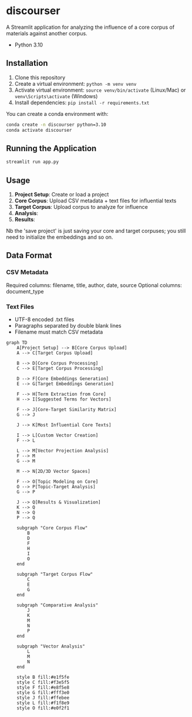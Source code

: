 # discourser

A Streamlit application for analyzing the influence of a core corpus of materials against another corpus.

- Python 3.10

## Installation

1. Clone this repository
2. Create a virtual environment: `python -m venv venv`
3. Activate virtual environment: `source venv/bin/activate` (Linux/Mac) or `venv\Scripts\activate` (Windows)
4. Install dependencies: `pip install -r requirements.txt`

You can create a conda environment with:
```bash
conda create -n discourser python=3.10
conda activate discourser
```

## Running the Application

```bash
streamlit run app.py
```

## Usage

1. **Project Setup**: Create or load a project
2. **Core Corpus**: Upload CSV metadata + text files for influential texts
3. **Target Corpus**: Upload corpus to analyze for influence
4. **Analysis**: 
5. **Results**:

Nb the 'save project' is just saving your core and target corpuses; you still need to initialize the embeddings and so on.

## Data Format

### CSV Metadata
Required columns: filename, title, author, date, source
Optional columns: document_type

### Text Files
- UTF-8 encoded .txt files
- Paragraphs separated by double blank lines
- Filename must match CSV metadata


```mermaid
graph TD
    A[Project Setup] --> B[Core Corpus Upload]
    A --> C[Target Corpus Upload]
    
    B --> D[Core Corpus Processing]
    C --> E[Target Corpus Processing]
    
    D --> F[Core Embeddings Generation]
    E --> G[Target Embeddings Generation]
    
    F --> H[Term Extraction from Core]
    H --> I[Suggested Terms for Vectors]
    
    F --> J[Core-Target Similarity Matrix]
    G --> J
    
    J --> K[Most Influential Core Texts]
    
    I --> L[Custom Vector Creation]
    F --> L
    
    L --> M[Vector Projection Analysis]
    F --> M
    G --> M
    
    M --> N[2D/3D Vector Spaces]
    
    F --> O[Topic Modeling on Core]
    O --> P[Topic-Target Analysis]
    G --> P
    
    J --> Q[Results & Visualization]
    K --> Q
    N --> Q
    P --> Q
    
    subgraph "Core Corpus Flow"
        B
        D
        F
        H
        I
        O
    end
    
    subgraph "Target Corpus Flow"
        C
        E
        G
    end
    
    subgraph "Comparative Analysis"
        J
        K
        M
        N
        P
    end
    
    subgraph "Vector Analysis"
        L
        M
        N
    end
    
    style B fill:#e1f5fe
    style C fill:#f3e5f5
    style F fill:#e8f5e8
    style G fill:#fff3e0
    style J fill:#ffebee
    style L fill:#f1f8e9
    style O fill:#e0f2f1
```
